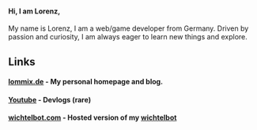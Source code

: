 #### Hi, I am Lorenz,

My name is Lorenz, I am a web/game developer from Germany.
Driven by passion and curiosity, I am always eager to learn new things and explore.

## Links

#### **[lommix.de](https://lommix.de) - My personal homepage and blog.**

#### **[Youtube](https://www.youtube.com/channel/UCd1BUXaUHWnnNLWknIgxFHg) - Devlogs (rare)**

#### **[wichtelbot.com](https://www.wichtelbot.com) - Hosted version of my [wichtelbot]("https://github.com/lommix")**
